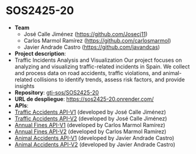 # SOS2425-20
- **Team**
  - José Calle Jiménez (https://github.com/Josecj11)
  - Carlos Marmol Ramírez (https://github.com/carlosmarmol)
  - Javier Andrade Castro (https://github.com/javandcas)
- **Project description**:
- Traffic Incidents Analysis and Visualization
Our project focuses on analyzing and visualizing traffic-related incidents in Spain. We collect and process data on road accidents, traffic violations, and animal-related collisions to identify trends, assess risk factors, and provide insights
- **Repository**: [gti-sos/SOS2425-20](https://github.com/gti-sos/SOS2425-20)
- **URL de despliegue**: https://sos2425-20.onrender.com/
-  **APIs**:
  - [Traffic Accidents API-V1](https://sos2425-20.onrender.com/api/v1/traffic-accidents/docs) (developed by José Calle Jiménez)
  - [Traffic Accidents API-V2](https://sos2425-20.onrender.com/api/v2/traffic-accidents/docs) (developed by José Calle Jiménez)
  - [Annual Fines API-V1](https://sos2425-20.onrender.com/api/v1/fines/docs) (developed by Carlos Marmol Ramírez)
  - [Annual Fines API-V2](https://documenter.getpostman.com/view/42564550/2sB2iwEEAK) (developed by Carlos Marmol Ramírez)
  - [Animal Accidents API-V1](https://sos2425-20.onrender.com/api/v1/accidents-with-animals/docs) (developed by Javier Andrade Castro)
  - [Animal Accidents API-V2](https://sos2425-20.onrender.com/api/v2/accidents-with-animals/docs) (developed by Javier Andrade Castro)
